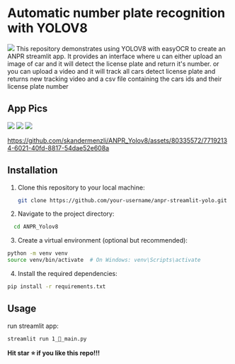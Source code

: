 # Automatic number plate recognition with YOLOV8
<img src="https://github.com/skandermenzli/ANPR_Yolov8/blob/main/assets/plates.jpg">
This repository demonstrates using YOLOV8 with easyOCR to create an ANPR streamlit app. It provides an interface where u can either upload an image of car and it will detect the license plate and return it's number.
or you can upload a video and it will track all cars detect license plate and returns new tracking video and a csv file containing the cars ids and their license plate number

## App Pics

<img src="https://github.com/skandermenzli/ANPR_Yolov8/blob/main/assets/img_screen.PNG">
<img src="https://github.com/skandermenzli/ANPR_Yolov8/blob/main/assets/vid_cap.PNG">
<img src="https://github.com/skandermenzli/ANPR_Yolov8/blob/main/assets/vid_down.PNG">


https://github.com/skandermenzli/ANPR_Yolov8/assets/80335572/77192134-6021-40fd-8817-54dae52e608a




## Installation

1. Clone this repository to your local machine:
   ```bash
   git clone https://github.com/your-username/anpr-streamlit-yolo.git
   ```
2. Navigate to the project directory:
```bash
  cd ANPR_Yolov8
   ```
3. Create a virtual environment (optional but recommended):
```bash
python -m venv venv
source venv/bin/activate  # On Windows: venv\Scripts\activate
```
4. Install the required dependencies:
```bash
pip install -r requirements.txt
```
## Usage

run streamlit app:
```bash
streamlit run 1_👋_main.py
```


**Hit star ⭐ if you like this repo!!!**
